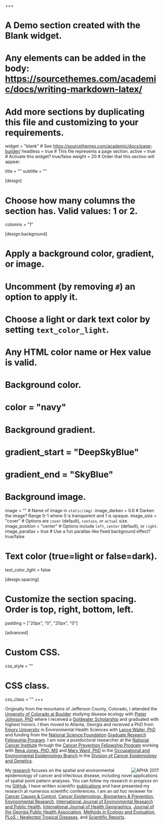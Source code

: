 +++
# A Demo section created with the Blank widget.
# Any elements can be added in the body: https://sourcethemes.com/academic/docs/writing-markdown-latex/
# Add more sections by duplicating this file and customizing to your requirements.

widget = "blank"  # See https://sourcethemes.com/academic/docs/page-builder/
headless = true  # This file represents a page section.
active = true  # Activate this widget? true/false
weight = 20  # Order that this section will appear.

title = ""
subtitle = ""

[design]
  # Choose how many columns the section has. Valid values: 1 or 2.
  columns = "1"

[design.background]
  # Apply a background color, gradient, or image.
  #   Uncomment (by removing `#`) an option to apply it.
  #   Choose a light or dark text color by setting `text_color_light`.
  #   Any HTML color name or Hex value is valid.

  # Background color.
  # color = "navy"
  
  # Background gradient.
  # gradient_start = "DeepSkyBlue"
  # gradient_end = "SkyBlue"
  
  # Background image.
  image = ""  # Name of image in `static/img/`.
  image_darken = 0.6  # Darken the image? Range 0-1 where 0 is transparent and 1 is opaque.
  image_size = "cover"  #  Options are `cover` (default), `contain`, or `actual` size.
  image_position = "center"  # Options include `left`, `center` (default), or `right`.
  image_parallax = true  # Use a fun parallax-like fixed background effect? true/false

  # Text color (true=light or false=dark).
  text_color_light = false

[design.spacing]
  # Customize the section spacing. Order is top, right, bottom, left.
  padding = ["20px", "0", "20px", "0"]

[advanced]
 # Custom CSS. 
 css_style = ""
 
 # CSS class.
 css_class = ""
+++

Originally from the mountains of Jefferson County, Colorado, I attended the [Unversity of Colorado at Boulder](https://www.colorado.edu) studying disease ecology with [Pieter Johnson, PhD](https://orcid.org/0000-0002-7997-5390) where I received a [Goldwater Scholarship](https://goldwater.scholarsapply.org/) and graduated with highest honors. I then moved to Atlanta, Georgia and received a PhD from [Emory University](http://www.emory.edu) in Environmental Health Sciences with [Lance Waller, PhD](https://orcid.org/0000-0001-5002-8886) and funding from the [National Science Foundation](https://www.nsf.gov/) [Graduate Research Fellowship Program](https://www.nsf.gov/funding/pgm_summ.jsp?pims_id=6201). I am now a postdoctoral researcher at the [National Cancer Institute](https://www.cancer.gov) through the [Cancer Prevention Fellowship Program](https://cpfp.cancer.gov/about-us/cpfp-fellow/ian-buller) working with [Rena Jones, PhD, MS](https://orcid.org/0000-0003-1294-1679) and [Mary Ward, PhD](https://orcid.org/0000-0001-7584-8856) in the [Occupational and Environmental Epidemiology Branch](https://dceg.cancer.gov/fellowship-training/what-our-fellows-do/meet-current-fellows/oeeb-fellows#ian-buller-phd-ma-postdoctoral-fellow) in the [Division of Cancer Epidemiology and Genetics](https://dceg.cancer.gov/). 

<img src="/img/apha2017.jpg" style="float:right" alt="APHA 2017" style="width:80%;height:60%;">

My [research](https://www.ncbi.nlm.nih.gov/myncbi/ian.buller.1/bibliography/public/) focuses on the spatial and environmental epidemiology of cancer and infectious disease, including novel applications of spatial point pattern analyses. You can follow my research *in progress* on my [GitHub](https://github.com/idblr). I have written scientific [publications](https://www.ncbi.nlm.nih.gov/myncbi/ian.buller.1/bibliography/public/) and have presented my research at numerous scientific conferences. I am an *ad hoc* reviewer for [Cancer Causes & Control](https://www.springer.com/journal/10552), [Cancer Epidemiology, Biomarkers & Prevention](https://cebp.aacrjournals.org/), [Environmental Research](https://www.journals.elsevier.com/environmental-research), [International Journal of Environmental Research and Public Health](https://www.mdpi.com/journal/ijerph), [International Journal of Health Geographics](https://ij-healthgeographics.biomedcentral.com/), [Journal of the Georgia Public Health Association](https://www.gapha.org/jgpha/), [Methods in Ecology and Evoluation](https://besjournals.onlinelibrary.wiley.com/journal/2041210X), [PLoS - Neglected Tropical Diseases](https://journals.plos.org/plosntds/), and [Scientific Reports](https://www.nature.com/srep/).